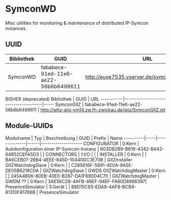 # SymconWD

Misc utilities for monitoring & maintenance of distributed IP-Symcon instances.

## UUID

 Bibliothek | GUID                                 | URL
 -----------|--------------------------------------|-----
 SymconWD | fababece-91ed-11e6-ae22-56b6b6499611 | http://euve7535.vserver.de/symcon/SymconWD.git
 
 BISHER (deprecated)
 Bibliothek | GUID                                 | URL
 -----------|--------------------------------------|-----
 SymconGIIZ | fababece-91ed-11e6-ae22-56b6b6499611 | http://whz-aiis-vm14.zw.fh-zwickau.de/giiz/SymconGIIZ.git

## Module-UUIDs

 Modulname | Typ | Beschreibung | GUID | Prefix | Name
 ----------|-----|--------------|------|--------------------
 CONFIGURATOR | 0:Kern  | Autokonfiguration einer IP-Symcon-Instanz | 603DB2B9-B619-4342-B442-64852CEFA5D3 | |
 CONNECTORS   | 1:I/O   | | |
 INSTALLER    | 0:Kern  | | BA6CEB07-26B4-4EEE-845D-10440DC3E70B | GIIZInstaller
 GIIZWatchdogSlave     | 0:Kern  | | C285616F-5891-4E0A-9A5E-DE05B6218C0A | GIIZWatchdogSlave | GWDS
 GIIZWatchdogMaster     | 0:Kern  | | 245A4B06-80EB-40E0-B287-DA1F690D4C70 | GIIZWatchdogMaster | GWDM
 ??     | 0:Kern  | 3AE56C28-4AFB-46EF-94EF-FA60D8966397| 
PresenceSimulator   | 3:Gerät | | 88D15C93-EDA8-4AF8-BCB4-81310F81766B | PresenceSimulator


